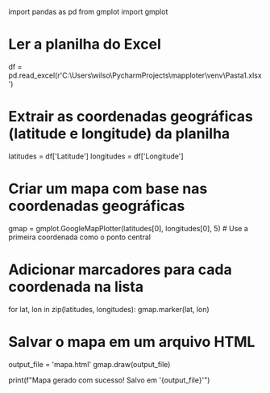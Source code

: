 import pandas as pd
from gmplot import gmplot

# Ler a planilha do Excel

df = pd.read_excel(r'C:\Users\wilso\PycharmProjects\mapploter\venv\Pasta1.xlsx')


# Extrair as coordenadas geográficas (latitude e longitude) da planilha
latitudes = df['Latitude']
longitudes = df['Longitude']


# Criar um mapa com base nas coordenadas geográficas
gmap = gmplot.GoogleMapPlotter(latitudes[0], longitudes[0], 5)  # Use a primeira coordenada como o ponto central

# Adicionar marcadores para cada coordenada na lista
for lat, lon in zip(latitudes, longitudes):
    gmap.marker(lat, lon)

# Salvar o mapa em um arquivo HTML
output_file = 'mapa.html'
gmap.draw(output_file)

print(f"Mapa gerado com sucesso! Salvo em '{output_file}'")
